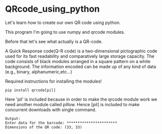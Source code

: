 # QRcode_using_python

Let's learn how to create our own QR code using python.

This program I'm going to use numpy and qrcode modules.

Before that let's see what actually is a QR-code.

A Quick Response code(Q-R code) is a two-dimensional pictographic code used for its fast readability and comparatively large storage capacity.
The code consists of black modules arranged in a square pattern on a white background.
The information encoded can be made up of any kind of data (e.g., binary, alphanumeric,etc...)

Required instructions for installing the modules!

    pip install qrcode[pil]
    
Here 'pil' is included because in order to make the qrcode module work we need another module called pillow.
Hence [pil] is included to make concurrent downloads with single command.

    Output:
    Enter data for the barcode: ***********************
    Dimensions of the QR code: (33, 33)
